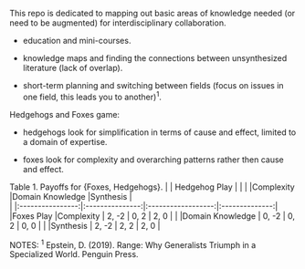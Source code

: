 This repo is dedicated to mapping out basic areas of knowledge needed (or need to be augmented) for interdisciplinary collaboration. 

* education and mini-courses.

* knowledge maps and finding the connections between unsynthesized literature (lack of overlap). 

* short-term planning and switching between fields (focus on issues in one field, this leads you to another)<sup>1</sup>.

Hedgehogs and Foxes game: 

* hedgehogs look for simplification in terms of cause and effect, limited to a domain of expertise.

* foxes look for complexity and overarching patterns rather then cause and effect.

Table 1. Payoffs for {Foxes, Hedgehogs}.
|             |                              Hedgehog Play                               |
|             |                  |Complexity       |Domain Knowledge    |Synthesis       |    
|             |:----------------:|:---------------:|:------------------:|:--------------:|
|Foxes Play   |Complexity        |     2, -2       |       0, 2         |    2, 0        |
|             |Domain Knowledge  |     0, -2       |       0, 2         |    0, 0        |
|             |Synthesis         |     2, -2       |       2, 2         |    2, 0        |



NOTES:
<sup>1</sup> Epstein, D. (2019). Range: Why Generalists Triumph in a Specialized World. Penguin Press.
